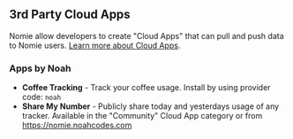 ## 3rd Party Cloud Apps

Nomie allow developers to create "Cloud Apps" that can pull and push data to Nomie users. [Learn more about Cloud Apps](../development/cloud-apps.md).

### Apps by Noah

- **Coffee Tracking** - Track your coffee usage. Install by using provider code: ``noah``
- **Share My Number** - Publicly share today and yesterdays usage of any tracker.  Available in the "Community" Cloud App category or from https://nomie.noahcodes.com
